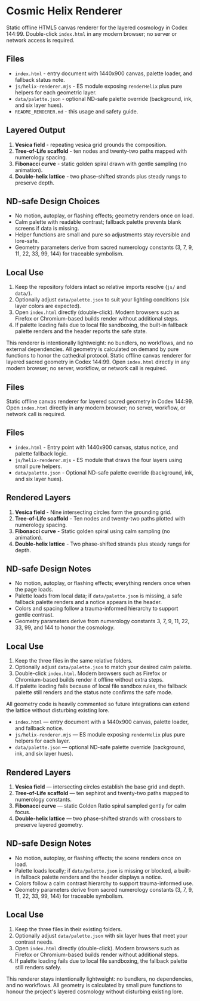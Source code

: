 # Cosmic Helix Renderer

Static offline HTML5 canvas renderer for the layered cosmology in Codex 144:99. Double-click `index.html` in any modern browser; no server or network access is required.

## Files
- `index.html` - entry document with 1440x900 canvas, palette loader, and fallback status note.
- `js/helix-renderer.mjs` - ES module exposing `renderHelix` plus pure helpers for each geometric layer.
- `data/palette.json` - optional ND-safe palette override (background, ink, and six layer hues).
- `README_RENDERER.md` - this usage and safety guide.

## Layered Output
1. **Vesica field** - repeating vesica grid grounds the composition.
2. **Tree-of-Life scaffold** - ten nodes and twenty-two paths mapped with numerology spacing.
3. **Fibonacci curve** - static golden spiral drawn with gentle sampling (no animation).
4. **Double-helix lattice** - two phase-shifted strands plus steady rungs to preserve depth.

## ND-safe Design Choices
- No motion, autoplay, or flashing effects; geometry renders once on load.
- Calm palette with readable contrast; fallback palette prevents blank screens if data is missing.
- Helper functions are small and pure so adjustments stay reversible and lore-safe.
- Geometry parameters derive from sacred numerology constants (3, 7, 9, 11, 22, 33, 99, 144) for traceable symbolism.

## Local Use
1. Keep the repository folders intact so relative imports resolve (`js/` and `data/`).
2. Optionally adjust `data/palette.json` to suit your lighting conditions (six layer colors are expected).
3. Open `index.html` directly (double-click). Modern browsers such as Firefox or Chromium-based builds render without additional steps.
4. If palette loading fails due to local file sandboxing, the built-in fallback palette renders and the header reports the safe state.

This renderer is intentionally lightweight: no bundlers, no workflows, and no external dependencies. All geometry is calculated on demand by pure functions to honor the cathedral protocol.
Static offline canvas renderer for layered sacred geometry in Codex 144:99. Open `index.html` directly in any modern browser; no server, workflow, or network call is required.

## Files
Static offline canvas renderer for layered sacred geometry in Codex 144:99. Open `index.html` directly in any modern browser; no server, workflow, or network call is required.

## Files
- `index.html` - Entry point with 1440x900 canvas, status notice, and palette fallback logic.
- `js/helix-renderer.mjs` - ES module that draws the four layers using small pure helpers.
- `data/palette.json` - Optional ND-safe palette override (background, ink, and six layer hues).

## Rendered Layers
1. **Vesica field** - Nine intersecting circles form the grounding grid.
2. **Tree-of-Life scaffold** - Ten nodes and twenty-two paths plotted with numerology spacing.
3. **Fibonacci curve** - Static golden spiral using calm sampling (no animation).
4. **Double-helix lattice** - Two phase-shifted strands plus steady rungs for depth.

## ND-safe Design Notes
- No motion, autoplay, or flashing effects; everything renders once when the page loads.
- Palette loads from local data; if `data/palette.json` is missing, a safe fallback palette renders and a notice appears in the header.
- Colors and spacing follow a trauma-informed hierarchy to support gentle contrast.
- Geometry parameters derive from numerology constants 3, 7, 9, 11, 22, 33, 99, and 144 to honor the cosmology.

## Local Use
1. Keep the three files in the same relative folders.
2. Optionally adjust `data/palette.json` to match your desired calm palette.
3. Double-click `index.html`. Modern browsers such as Firefox or Chromium-based builds render it offline without extra steps.
4. If palette loading fails because of local file sandbox rules, the fallback palette still renders and the status note confirms the safe mode.

All geometry code is heavily commented so future integrations can extend the lattice without disturbing existing lore.
- `index.html` — entry document with a 1440x900 canvas, palette loader, and fallback notice.
- `js/helix-renderer.mjs` — ES module exposing `renderHelix` plus pure helpers for each layer.
- `data/palette.json` — optional ND-safe palette override (background, ink, and six layer hues).

## Rendered Layers
1. **Vesica field** — intersecting circles establish the base grid and depth.
2. **Tree-of-Life scaffold** — ten sephirot and twenty-two paths mapped to numerology constants.
3. **Fibonacci curve** — static Golden Ratio spiral sampled gently for calm focus.
4. **Double-helix lattice** — two phase-shifted strands with crossbars to preserve layered geometry.

## ND-safe Design Notes
- No motion, autoplay, or flashing effects; the scene renders once on load.
- Palette loads locally; if `data/palette.json` is missing or blocked, a built-in fallback palette renders and the header displays a notice.
- Colors follow a calm contrast hierarchy to support trauma-informed use.
- Geometry parameters derive from sacred numerology constants (3, 7, 9, 11, 22, 33, 99, 144) for traceable symbolism.

## Local Use
1. Keep the three files in their existing folders.
2. Optionally adjust `data/palette.json` with six layer hues that meet your contrast needs.
3. Open `index.html` directly (double-click). Modern browsers such as Firefox or Chromium-based builds render without additional steps.
4. If palette loading fails due to local file sandboxing, the fallback palette still renders safely.

This renderer stays intentionally lightweight: no bundlers, no dependencies, and no workflows. All geometry is calculated by small pure functions to honour the project's layered cosmology without disturbing existing lore.
